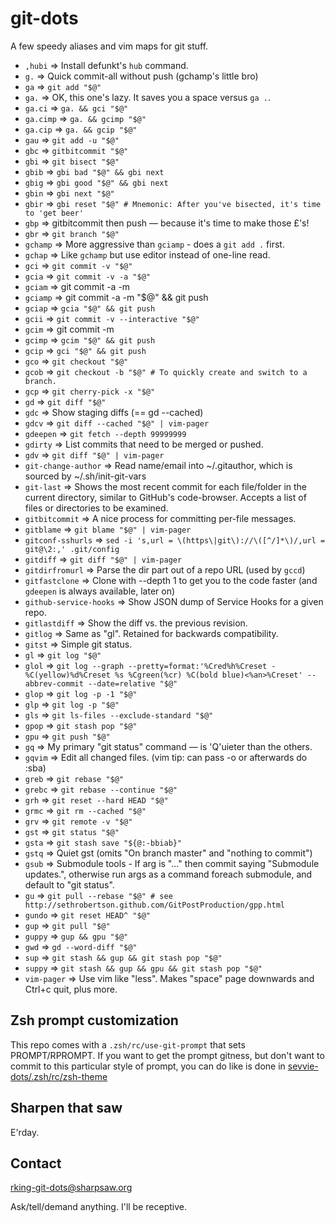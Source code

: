git-dots
========

A few speedy aliases and vim maps for git stuff.

<!--
Requires: https://github.com/sharpsaw/perl-dots (for its bin/bin-docs)
Update by having sharpsaw/perl-dots then Y@" on the next line:
jjV}k!bin-docs
-->
* `,hubi` ⇒ Install defunkt's `hub` command.
* `g.` ⇒ Quick commit-all without push (gchamp's little bro)
* `ga` ⇒ `git add "$@"`
* `ga.` ⇒ OK, this one's lazy. It saves you a space versus `ga .`.
* `ga.ci` ⇒ `ga. && gci "$@"`
* `ga.cimp` ⇒ `ga. && gcimp "$@"`
* `ga.cip` ⇒ `ga. && gcip "$@"`
* `gau` ⇒ `git add -u "$@"`
* `gbc` ⇒ `gitbitcommit "$@"`
* `gbi` ⇒ `git bisect "$@"`
* `gbib` ⇒ `gbi bad "$@" && gbi next`
* `gbig` ⇒ `gbi good "$@" && gbi next`
* `gbin` ⇒ `gbi next "$@"`
* `gbir` ⇒ `gbi reset "$@" # Mnemonic: After you've bisected, it's time to 'get beer'`
* `gbp` ⇒ gitbitcommit then push — because it's time to make those £'s!
* `gbr` ⇒ `git branch "$@"`
* `gchamp` ⇒ More aggressive than `gciamp` - does a `git add .` first.
* `gchap` ⇒ Like `gchamp` but use editor instead of one-line read.
* `gci` ⇒ `git commit -v "$@"`
* `gcia` ⇒ `git commit -v -a "$@"`
* `gciam` ⇒ git commit -a -m
* `gciamp` ⇒ git commit -a -m "$@" && git push
* `gciap` ⇒ `gcia "$@" && git push`
* `gcii` ⇒ `git commit -v --interactive "$@"`
* `gcim` ⇒ git commit -m
* `gcimp` ⇒ `gcim "$@" && git push`
* `gcip` ⇒ `gci "$@" && git push`
* `gco` ⇒ `git checkout "$@"`
* `gcob` ⇒ `git checkout -b "$@" # To quickly create and switch to a branch.`
* `gcp` ⇒ `git cherry-pick -x "$@"`
* `gd` ⇒ `git diff "$@"`
* `gdc` ⇒ Show staging diffs (== gd --cached)
* `gdcv` ⇒ `git diff --cached "$@" | vim-pager`
* `gdeepen` ⇒ `git fetch --depth 99999999`
* `gdirty` ⇒ List commits that need to be merged or pushed.
* `gdv` ⇒ `git diff "$@" | vim-pager`
* `git-change-author` ⇒ Read name/email into ~/.gitauthor, which is sourced by ~/.sh/init-git-vars
* `git-last` ⇒ Shows the most recent commit for each file/folder in the current directory, similar to GitHub's code-browser. Accepts a list of files or directories to be examined.
* `gitbitcommit` ⇒ A nice process for committing per-file messages.
* `gitblame` ⇒ `git blame "$@" | vim-pager`
* `gitconf-sshurls` ⇒ `sed -i 's,url = \(https\|git\)://\([^/]*\)/,url = git@\2:,' .git/config`
* `gitdiff` ⇒ `git diff "$@" | vim-pager`
* `gitdirfromurl` ⇒ Parse the dir part out of a repo URL (used by `gccd`)
* `gitfastclone` ⇒ Clone with --depth 1 to get you to the code faster (and `gdeepen` is always available, later on)
* `github-service-hooks` ⇒ Show JSON dump of Service Hooks for a given repo.
* `gitlastdiff` ⇒ Show the diff vs. the previous revision.
* `gitlog` ⇒ Same as "gl". Retained for backwards compatibility.
* `gitst` ⇒ Simple git status.
* `gl` ⇒ `git log "$@"`
* `glol` ⇒ `git log --graph --pretty=format:'%Cred%h%Creset -%C(yellow)%d%Creset %s %Cgreen(%cr) %C(bold blue)<%an>%Creset' --abbrev-commit --date=relative "$@"`
* `glop` ⇒ `git log -p -1 "$@"`
* `glp` ⇒ `git log -p "$@"`
* `gls` ⇒ `git ls-files --exclude-standard "$@"`
* `gpop` ⇒ `git stash pop "$@"`
* `gpu` ⇒ `git push "$@"`
* `gq` ⇒ My primary "git status" command — is 'Q'uieter than the others.
* `gqvim` ⇒ Edit all changed files. (vim tip: can pass -o or afterwards do :sba)
* `greb` ⇒ `git rebase "$@"`
* `grebc` ⇒ `git rebase --continue "$@"`
* `grh` ⇒ `git reset --hard HEAD "$@"`
* `grmc` ⇒ `git rm --cached "$@"`
* `grv` ⇒ `git remote -v "$@"`
* `gst` ⇒ `git status "$@"`
* `gsta` ⇒ `git stash save "${@:-bbiab}"`
* `gstq` ⇒ Quiet gst (omits "On branch master" and "nothing to commit")
* `gsub` ⇒ Submodule tools - If arg is "..." then commit saying "Submodule updates.", otherwise run args as a command foreach submodule, and default to "git status".
* `gu` ⇒ `git pull --rebase "$@" # see http://sethrobertson.github.com/GitPostProduction/gpp.html`
* `gundo` ⇒ `git reset HEAD^ "$@"`
* `gup` ⇒ `git pull "$@"`
* `guppy` ⇒ `gup && gpu "$@"`
* `gwd` ⇒ `gd --word-diff "$@"`
* `sup` ⇒ `git stash && gup && git stash pop "$@"`
* `suppy` ⇒ `git stash && gup && gpu && git stash pop "$@"`
* `vim-pager` ⇒ Use vim like "less". Makes "space" page downwards and Ctrl+c quit, plus more.

Zsh prompt customization
------------------------

This repo comes with a `.zsh/rc/use-git-prompt` that sets PROMPT/RPROMPT. If
you want to get the prompt gitness, but don't want to commit to this
particular style of prompt, you can do like is done in
[sevvie-dots/.zsh/rc/zsh-theme](https://github.com/sevvie/sevvie-dots/blob/master/.zsh/rc/zsh-theme)

Sharpen that saw
----------------

E'rday.

Contact
-------

rking-git-dots@sharpsaw.org

Ask/tell/demand anything. I'll be receptive.
